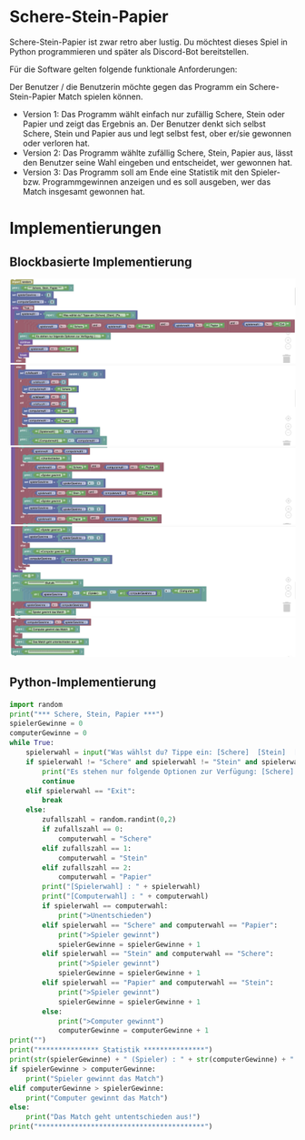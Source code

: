 # Schere-Stein-Papier
Schere-Stein-Papier ist zwar retro aber lustig. Du möchtest dieses Spiel in Python programmieren und später als Discord-Bot bereitstellen.

Für die Software gelten folgende funktionale Anforderungen:

Der Benutzer / die Benutzerin möchte gegen das Programm ein Schere-Stein-Papier Match spielen können.

  - Version 1: Das Programm wählt einfach nur zufällig Schere, Stein oder Papier und zeigt das Ergebnis an. Der Benutzer denkt sich selbst Schere, Stein und Papier aus und legt selbst fest, ober er/sie gewonnen oder verloren hat. 
  - Version 2: Das Programm wählte zufällig Schere, Stein, Papier aus, lässt den Benutzer seine Wahl eingeben und entscheidet, wer gewonnen hat. 
  - Version 3: Das Programm soll am Ende eine Statistik mit den Spieler- bzw. Programmgewinnen anzeigen und es soll ausgeben, wer das Match insgesamt gewonnen hat.

# Implementierungen

## Blockbasierte Implementierung
![](/SchereSteinPapier/bilder/ssp1.png)
![](/SchereSteinPapier/bilder/ssp2.png)
![](/SchereSteinPapier/bilder/ssp3.png)
![](/SchereSteinPapier/bilder/ssp4.png)
![](/SchereSteinPapier/bilder/ssp5.png)

## Python-Implementierung

```python
import random
print("*** Schere, Stein, Papier ***")
spielerGewinne = 0
computerGewinne = 0
while True:
    spielerwahl = input("Was wählst du? Tippe ein: [Schere]  [Stein]  [Papier]  [Exit] ")
    if spielerwahl != "Schere" and spielerwahl != "Stein" and spielerwahl != "Papier" and spielerwahl != "Exit":
        print("Es stehen nur folgende Optionen zur Verfügung: [Schere]  [Stein]  [Papier]  [Exit] ")
        continue
    elif spielerwahl == "Exit":
        break
    else:
        zufallszahl = random.randint(0,2)
        if zufallszahl == 0:
            computerwahl = "Schere"
        elif zufallszahl == 1:
            computerwahl = "Stein"
        elif zufallszahl == 2:
            computerwahl = "Papier"
        print("[Spielerwahl] : " + spielerwahl)
        print("[Computerwahl] : " + computerwahl)
        if spielerwahl == computerwahl:
            print(">Unentschieden")
        elif spielerwahl == "Schere" and computerwahl == "Papier":
            print(">Spieler gewinnt")
            spielerGewinne = spielerGewinne + 1
        elif spielerwahl == "Stein" and computerwahl == "Schere":
            print(">Spieler gewinnt")
            spielerGewinne = spielerGewinne + 1
        elif spielerwahl == "Papier" and computerwahl == "Stein":
            print(">Spieler gewinnt")
            spielerGewinne = spielerGewinne + 1
        else:
            print(">Computer gewinnt")
            computerGewinne = computerGewinne + 1
print("")
print("*************** Statistik ***************")
print(str(spielerGewinne) + " (Spieler) : " + str(computerGewinne) + " (Computer)")
if spielerGewinne > computerGewinne:
    print("Spieler gewinnt das Match")
elif computerGewinne > spielerGewinne:
    print("Computer gewinnt das Match")
else:
    print("Das Match geht untentschieden aus!")
print("*****************************************")

```

